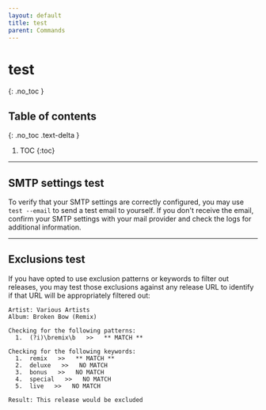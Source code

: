 ```yaml
---
layout: default
title: test
parent: Commands
---
```


# test
{: .no_toc }

## Table of contents
{: .no_toc .text-delta }

1. TOC
{:toc}

---
## SMTP settings test
To verify that your SMTP settings are correctly configured, you may use `test --email` to send a test email to yourself. If you don't receive the email, confirm your SMTP settings with your mail provider and check the logs for additional information.

---
## Exclusions test
If you have opted to use exclusion patterns or keywords to filter out releases, you may test those exclusions against any release URL to identify if that URL will be appropriately filtered out:

```
Artist: Various Artists
Album: Broken Bow (Remix)

Checking for the following patterns:
  1.  (?i)\bremix\b   >>   ** MATCH **

Checking for the following keywords:
  1.  remix   >>   ** MATCH **
  2.  deluxe   >>   NO MATCH
  3.  bonus   >>   NO MATCH
  4.  special   >>   NO MATCH
  5.  live   >>   NO MATCH

Result: This release would be excluded
```

